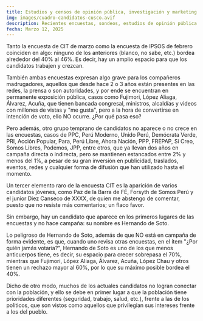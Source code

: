 ```yaml
---
title: Estudios y censos de opinión pública, investigación y marketing político en la región de Cusco, Perú.
img: images/cuadro-candidatos-cusco.avif
description: Recientes encuestas, sondeos, estudios de opinión pública y marketing político en la región, provincias y distritos del Cusco.
fecha: Marzo 12, 2025
---
```

Tanto la encuesta de CIT de marzo como la encuesta de IPSOS de febrero coinciden en algo: ninguno de los anteriores (blanco, no sabe, etc.) bordea alrededor del 40% al 46%. Es decir, hay un amplio espacio para que los candidatos trabajen y crezcan.

También ambas encuestas expresan algo grave para los compañeros madrugadores, aquellos que desde hace 2 o 3 años están presentes en las redes, la prensa o son autoridades, y por ende se encuentran en permanente exposición pública, casos como Fujimori, López Aliaga, Álvarez, Acuña, que tienen bancada congresal, ministros, alcaldías y videos con millones de vistas y "me gusta", pero a la hora de convertirse en intención de voto, ello NO ocurre. ¿Por qué pasa eso?

Pero además, otro grupo temprano de candidatos no aparece o no crece en las encuestas, casos de PPC, Perú Moderno, Unido Perú, Demócrata Verde, PRI, Acción Popular, Para, Perú Libre, Ahora Nación, PPP, FREPAP, Sí Creo, Somos Libres, Podemos, JPP, entre otros, que ya llevan dos años en campaña directa o indirecta, pero se mantienen estancados entre 2% y menos del 1%, a pesar de su gran inversión en publicidad, traslados, eventos, redes y cualquier forma de difusión que han utilizado hasta el momento.

Un tercer elemento raro de la encuesta CIT es la aparición de varios candidatos jóvenes, como Paz de la Barra de FÉ, Forsyth de Somos Perú y el junior Diez Canseco de XXXX, de quien me abstengo de comentar, puesto que no resiste más comentarios; un flaco favor.

Sin embargo, hay un candidato que aparece en los primeros lugares de las encuestas y no hace campaña: su nombre es Hernando de Soto.

Lo peligroso de Hernando de Soto, además de que NO está en campaña de forma evidente, es que, cuando uno revisa otras encuestas, en el ítem "¿Por quién jamás votaría?", Hernando de Soto es uno de los que menos anticuerpos tiene, es decir, su espacio para crecer sobrepasa el 70%, mientras que Fujimori, López Aliaga, Álvarez, Acuña, López Chau y otros tienen un rechazo mayor al 60%, por lo que su máximo posible bordea el 40%.

Dicho de otro modo, muchos de los actuales candidatos no logran conectar con la población, y ello se debe en primer lugar a que la población tiene prioridades diferentes (seguridad, trabajo, salud, etc.), frente a las de los políticos, que son vistos como aquellos que privilegian sus intereses frente a los del pueblo.
